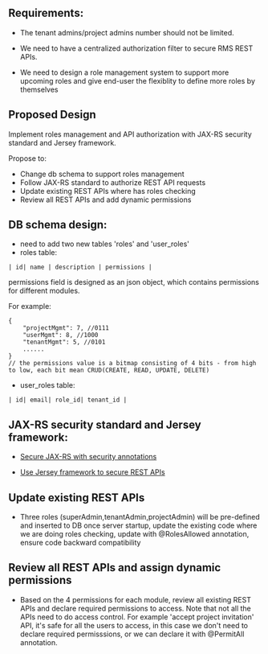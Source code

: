 ## Requirements:

* The tenant admins/project admins number should not be limited.

* We need to have a centralized authorization filter to secure RMS REST APIs.

* We need to design a role management system to support more upcoming roles and give end-user the flexiblity to define more roles by themselves
## Proposed Design   
Implement roles management and API authorization with JAX-RS security standard and Jersey framework.

Propose to:
  
* Change db schema to support roles management
* Follow JAX-RS standard to authorize REST API requests
* Update existing REST APIs where has roles checking
* Review all REST APIs and add dynamic permissions

  
## DB schema design:
* need to add two new tables 'roles' and 'user_roles'
* roles table:
```
| id| name | description | permissions |
```
permissions field is designed as an json object, which contains permissions for different modules.

For example:
```
{
	"projectMgmt": 7, //0111
	"userMgmt": 8, //1000
	"tenantMgmt": 5, //0101
	......
}
// the permissions value is a bitmap consisting of 4 bits - from high to low, each bit mean CRUD(CREATE, READ, UPDATE, DELETE)
```

* user_roles table:
```
| id| email| role_id| tenant_id |
```

## JAX-RS security standard and Jersey framework:

* [Secure JAX-RS with security annotations](https://www.ibm.com/support/knowledgecenter/ro/SSAW57_8.5.5/com.ibm.websphere.nd.multiplatform.doc/ae/twbs_jaxrs_impl_securejaxrs_annotations.html)

* [Use Jersey framework to secure REST APIs](https://howtodoinjava.com/jersey/jersey-rest-security/)

 
## Update existing REST APIs

* Three roles (superAdmin,tenantAdmin,projectAdmin) will be pre-defined and inserted to DB once server startup, update the existing code where we are doing roles checking, update with @RolesAllowed annotation, ensure code backward compatibility

## Review all REST APIs and assign dynamic permissions

* Based on the 4 permissions for each module, review all existing REST APIs and declare required permissions to access. Note that not all the APIs need to do access control. For example 'accept project invitation' API, it's safe for all the users to access, in this case we don't need to declare required permisssions, or we can declare it with @PermitAll annotation.